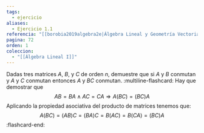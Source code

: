 ```yaml
---
tags:
  - ejercicio
aliases:
  - Ejercicio 1.1
referencia: "[[borobia2019algebra2e|Álgebra Lineal y Geometría Vectorial (2a ed)]]"
pagina: 72
orden: 1
coleccion:
  - "[[Álgebra Lineal I]]"
---
```

Dadas tres matrices $A$, $B$, y $C$ de orden $n$, demuestre que si $A$ y $B$ conmutan y $A$ y $C$ conmutan  entonces $A$ y $BC$ conmutan.
:multiline-flashcard:
Hay que demostrar que $$AB=BA \land AC=CA \Rightarrow A(BC)=(BC)A$$
Aplicando la propiedad asociativa del producto de matrices tenemos que:
$$A(BC)=(AB)C=(BA)C=B(AC)=B(CA)=(BC)A$$
:flashcard-end:

